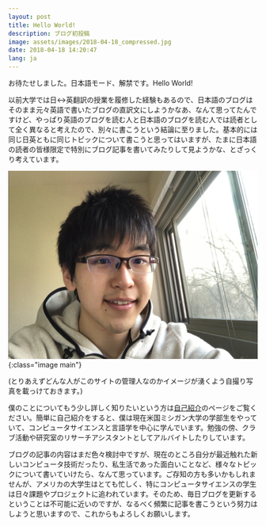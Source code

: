 ```yaml
---
layout: post
title: Hello World!
description: ブログ初投稿
image: assets/images/2018-04-18_compressed.jpg
date: 2018-04-18 14:20:47
lang: ja
---
```


お待たせしました。日本語モード、解禁です。Hello World!

以前大学では日↔︎英翻訳の授業を履修した経験もあるので、日本語のブログはそのまま元々英語で書いたブログの直訳文にしようかなあ、なんて思ってたんですけど、やっぱり英語のブログを読む人と日本語のブログを読む人では読者として全く異なると考えたので、別々に書こうという結論に至りました。基本的には同じ日英ともに同じトピックについて書こうと思ってはいますが、たまに日本語の読者の皆様限定で特別にブログ記事を書いてみたりして見ようかな、とざっくり考えています。

![鈴木秀汰顔写真](/assets/images/2018-04-18.jpg){:class="image main"}

(とりあえずどんな人がこのサイトの管理人なのかイメージが湧くよう自撮り写真を載っけておきます。)

僕のことについてもう少し詳しく知りたいという方は[自己紹介](/ja/about_me.html)のページをご覧ください。簡単に自己紹介をすると、僕は現在米国ミシガン大学の学部生をやっていて、コンピュータサイエンスと言語学を中心に学んでいます。勉強の傍、クラブ活動や研究室のリサーチアシスタントとしてアルバイトしたりしています。

ブログの記事の内容はまだ色々検討中ですが、現在のところ自分が最近触れた新しいコンピュータ技術だったり、私生活であった面白いことなど、様々なトピックについて書いていけたら、なんて思っています。ご存知の方も多いかもしれませんが、アメリカの大学生はとても忙しく、特にコンピュータサイエンスの学生は日々課題やプロジェクトに追われています。そのため、毎日ブログを更新するということは不可能に近いのですが、なるべく頻繁に記事を書こうという努力はしようと思いますので、これからもよろしくお願いします。